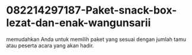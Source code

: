 # 082214297187-Paket-snack-box-lezat-dan-enak-wangunsarii
memudahkan Anda untuk memilih paket yang sesuai dengan jumlah tamu atau peserta acara yang akan hadir.
